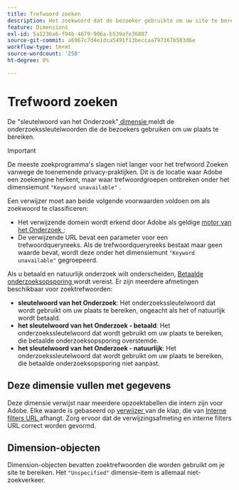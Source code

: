 ```yaml
---
title: Trefwoord zoeken
description: Het zoekwoord dat de bezoeker gebruikte om uw site te bereiken.
feature: Dimensions
exl-id: 5a1236a6-f94b-4679-906a-b539afe36887
source-git-commit: a6967c7d4e1dca5491f13beccaa797167b503d6e
workflow-type: tm+mt
source-wordcount: '250'
ht-degree: 0%

---
```


# Trefwoord zoeken

De &quot;sleutelwoord van het Onderzoek&quot;[ dimensie ](overview.md) meldt de onderzoekssleutelwoorden die de bezoekers gebruiken om uw plaats te bereiken.

>[!IMPORTANT]
>
>De meeste zoekprogramma&#39;s slagen niet langer voor het trefwoord Zoeken vanwege de toenemende privacy-praktijken. Dit is de locatie waar Adobe een zoekengine herkent, maar waar trefwoordgroepen ontbreken onder het dimensiemunt `"Keyword unavailable"` .

Een verwijzer moet aan beide volgende voorwaarden voldoen om als zoekwoord te classificeren:

* Het verwijzende domein wordt erkend door Adobe als geldige [ motor van het Onderzoek ](search-engine.md);
* De verwijzende URL bevat een parameter voor een trefwoordqueryreeks. Als de trefwoordqueryreeks bestaat maar geen waarde bevat, wordt deze onder het dimensiemunt `"Keyword unavailable"` gegroepeerd.

Als u betaald en natuurlijk onderzoek wilt onderscheiden, [ Betaalde onderzoeksopsporing ](/help/admin/tools/manage-rs/edit-settings/general/paid-search-detection/paid-search-detection.md) wordt vereist. Er zijn meerdere afmetingen beschikbaar voor zoektrefwoorden:

* **sleutelwoord van het Onderzoek**: Het onderzoekssleutelwoord dat wordt gebruikt om uw plaats te bereiken, ongeacht als het of natuurlijk wordt betaald.
* **het sleutelwoord van het Onderzoek - betaald**: Het onderzoekssleutelwoord dat wordt gebruikt om uw plaats te bereiken, die betaalde onderzoeksopsporing overstemde.
* **het sleutelwoord van het Onderzoek - natuurlijk**: Het onderzoekssleutelwoord dat wordt gebruikt om uw plaats te bereiken, die betaalde onderzoeksopsporing niet aanpast.

## Deze dimensie vullen met gegevens

Deze dimensie verwijst naar meerdere opzoektabellen die intern zijn voor Adobe. Elke waarde is gebaseerd op [ verwijzer ](referrer.md) van de klap, die van [ Interne filters URL ](/help/admin/tools/manage-rs/edit-settings/general/internal-url-filter-admin.md) afhangt. Zorg ervoor dat de verwijzingsafmeting en interne filters URL correct worden gevormd.

## Dimension-objecten

Dimension-objecten bevatten zoektrefwoorden die worden gebruikt om je site te bereiken. Het `"Unspecified"` dimensie-item is allemaal niet-zoekverkeer.
